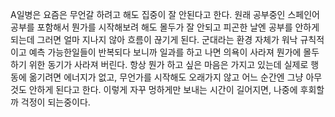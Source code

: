 A일병은 
요즘은 무언갈 하려고 해도 집중이 잘 안된다고 한다.
원래 공부중인 스페인어 공부를 포함해서 뭔가를 시작해보려 해도  몰두가 잘 안되고 피곤한 날엔 공부를 안하게 되는데 그러면 얼마 지나지 않아 흐름이 끊기게 된다.
군대라는 환경 자체가 워낙 규칙적이고 예측 가능한일들이 반복되다 보니까 일과를 하고 나면 의욕이 사라져 뭔가에 몰두하기 위한 동기가 사라져 버린다.
항상 뭔가 하고 싶은 마음은 가지고 있는데 실제로 행동에 옮기려면 에너지가 없고, 무언가를 시작해도 오래가지 않고 어느 순간엔 그냥 아무것도 안하게 된다고 한다.
이렇게 자꾸 멍하게만 보내는 시간이 길어지면, 나중에 후회할까 걱정이 되는중이다.
